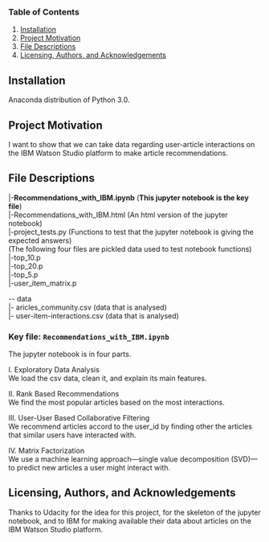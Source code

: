 ### Table of Contents

1. [Installation](#installation)
2. [Project Motivation](#motivation)
3. [File Descriptions](#files)
4. [Licensing, Authors, and Acknowledgements](#licensing)

## Installation <a name="installation"></a>
Anaconda distribution of Python 3.0. 

## Project Motivation<a name="motivation"></a>

I want to show that we can take data regarding user-article interactions on the IBM Watson Studio platform to make article recommendations.

## File Descriptions <a name="files"></a>

|-**Recommendations_with_IBM.ipynb** (**This jupyter notebook is the key file**)  
|-Recommendations_with_IBM.html  (An html version of the jupyter notebook)      
|-project_tests.py               (Functions to test that the jupyter notebook is giving the expected answers)   
(The following four files are pickled data used to test notebook functions)  
|-top_10.p    
|-top_20.p   
|-top_5.p   
|-user_item_matrix.p   

-- data  
|- aricles_community.csv  (data that is analysed)       
|- user-item-interactions.csv  (data that is analysed)      
  

### Key file: `Recommendations_with_IBM.ipynb`
The jupyter notebook is in four parts. 
 
I. Exploratory Data Analysis  
We load the csv data, clean it, and explain its main features. 
 
II. Rank Based Recommendations  
We find the most popular articles based on the most interactions.  

III. User-User Based Collaborative Filtering  
We recommend articles accord to the user_id by finding other the articles that similar users have interacted with. 
 
IV. Matrix Factorization  
We use a machine learning approach—single value decomposition (SVD)—to predict new articles a user might interact with.  


## Licensing, Authors, and Acknowledgements <a name="licensing"></a>
Thanks to Udacity for the idea for this project, for the skeleton of the jupyter notebook, and to IBM for making available their data about articles on the IBM Watson Studio platform.
